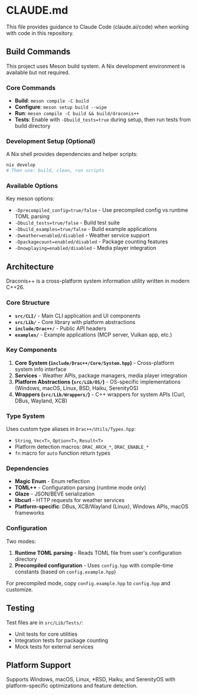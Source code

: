 # CLAUDE.md

This file provides guidance to Claude Code (claude.ai/code) when working with code in this repository.

## Build Commands

This project uses Meson build system. A Nix development environment is available but not required.

### Core Commands
- **Build**: `meson compile -C build`
- **Configure**: `meson setup build --wipe`
- **Run**: `meson compile -C build && build/draconis++`
- **Tests**: Enable with `-Dbuild_tests=true` during setup, then run tests from build directory

### Development Setup (Optional)
A Nix shell provides dependencies and helper scripts:
```bash
nix develop
# Then use: build, clean, run scripts
```

### Available Options
Key meson options:
- `-Dprecompiled_config=true/false` - Use precompiled config vs runtime TOML parsing
- `-Dbuild_tests=true/false` - Build test suite
- `-Dbuild_examples=true/false` - Build example applications
- `-Dweather=enabled/disabled` - Weather service support
- `-Dpackagecount=enabled/disabled` - Package counting features
- `-Dnowplaying=enabled/disabled` - Media player integration

## Architecture

Draconis++ is a cross-platform system information utility written in modern C++26.

### Core Structure
- **`src/CLI/`** - Main CLI application and UI components
- **`src/Lib/`** - Core library with platform abstractions
- **`include/Drac++/`** - Public API headers
- **`examples/`** - Example applications (MCP server, Vulkan app, etc.)

### Key Components
1. **Core System (`include/Drac++/Core/System.hpp`)** - Cross-platform system info interface
2. **Services** - Weather APIs, package managers, media player integration
3. **Platform Abstractions (`src/Lib/OS/`)** - OS-specific implementations (Windows, macOS, Linux, BSD, Haiku, SerenityOS)
4. **Wrappers (`src/Lib/Wrappers/`)** - C++ wrappers for system APIs (Curl, DBus, Wayland, XCB)

### Type System
Uses custom type aliases in `Drac++/Utils/Types.hpp`:
- `String`, `Vec<T>`, `Option<T>`, `Result<T>` 
- Platform detection macros: `DRAC_ARCH_*`, `DRAC_ENABLE_*`
- `fn` macro for `auto` function return types

### Dependencies
- **Magic Enum** - Enum reflection
- **TOML++** - Configuration parsing (runtime mode only)
- **Glaze** - JSON/BEVE serialization  
- **libcurl** - HTTP requests for weather services
- **Platform-specific**: DBus, XCB/Wayland (Linux), Windows APIs, macOS frameworks

### Configuration
Two modes:
1. **Runtime TOML parsing** - Reads TOML file from user's configuration directory
2. **Precompiled configuration** - Uses `config.hpp` with compile-time constants (based on `config.example.hpp`)

For precompiled mode, copy `config.example.hpp` to `config.hpp` and customize.

## Testing

Test files are in `src/Lib/Tests/`:
- Unit tests for core utilities
- Integration tests for package counting
- Mock tests for external services

## Platform Support

Supports Windows, macOS, Linux, *BSD, Haiku, and SerenityOS with platform-specific optimizations and feature detection.